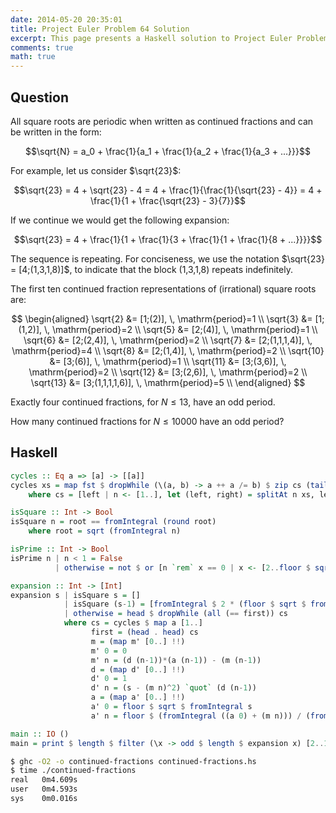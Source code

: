```yaml
---
date: 2014-05-20 20:35:01
title: Project Euler Problem 64 Solution
excerpt: This page presents a Haskell solution to Project Euler Problem 64.
comments: true
math: true
---
```



## Question

All square roots are periodic when written as continued fractions and can be written in the form:

$$\sqrt{N} = a_0 + \frac{1}{a_1 + \frac{1}{a_2 + \frac{1}{a_3 + ...}}}$$

For example, let us consider $\sqrt{23}$:

$$\sqrt{23} = 4 + \sqrt{23} - 4 = 4 + \frac{1}{\frac{1}{\sqrt{23} - 4}} = 4 + \frac{1}{1 + \frac{\sqrt{23} - 3}{7}}$$

If we continue we would get the following expansion:

$$\sqrt{23} = 4 + \frac{1}{1 + \frac{1}{3 + \frac{1}{1 + \frac{1}{8 + ...}}}}$$

The sequence is repeating. For conciseness, we use the notation $\sqrt{23} = [4;(1,3,1,8)]$, to indicate that the block (1,3,1,8) repeats indefinitely.

The first ten continued fraction representations of (irrational) square roots are:

$$
\begin{aligned}
\sqrt{2} &= [1;(2)], \, \mathrm{period}=1 \\
\sqrt{3} &= [1;(1,2)], \, \mathrm{period}=2 \\
\sqrt{5} &= [2;(4)], \, \mathrm{period}=1 \\
\sqrt{6} &= [2;(2,4)], \, \mathrm{period}=2 \\
\sqrt{7} &= [2;(1,1,1,4)], \, \mathrm{period}=4 \\
\sqrt{8} &= [2;(1,4)], \, \mathrm{period}=2 \\
\sqrt{10} &= [3;(6)], \, \mathrm{period}=1 \\
\sqrt{11} &= [3;(3,6)], \, \mathrm{period}=2 \\
\sqrt{12} &= [3;(2,6)], \, \mathrm{period}=2 \\
\sqrt{13} &= [3;(1,1,1,1,6)], \, \mathrm{period}=5 \\
\end{aligned}
$$

Exactly four continued fractions, for $N \leq 13$, have an odd period.

How many continued fractions for $N \leq 10000$ have an odd period?







## Haskell

```haskell
cycles :: Eq a => [a] -> [[a]]
cycles xs = map fst $ dropWhile (\(a, b) -> a ++ a /= b) $ zip cs (tail cs)
    where cs = [left | n <- [1..], let (left, right) = splitAt n xs, left == take n right]

isSquare :: Int -> Bool
isSquare n = root == fromIntegral (round root)
    where root = sqrt (fromIntegral n)

isPrime :: Int -> Bool
isPrime n | n < 1 = False
          | otherwise = not $ or [n `rem` x == 0 | x <- [2..floor $ sqrt $ fromIntegral n]]

expansion :: Int -> [Int]
expansion s | isSquare s = []
            | isSquare (s-1) = [fromIntegral $ 2 * (floor $ sqrt $ fromIntegral (s-1))]
            | otherwise = head $ dropWhile (all (== first)) cs
            where cs = cycles $ map a [1..]
                  first = (head . head) cs
                  m = (map m' [0..] !!)
                  m' 0 = 0
                  m' n = (d (n-1))*(a (n-1)) - (m (n-1))
                  d = (map d' [0..] !!)
                  d' 0 = 1
                  d' n = (s - (m n)^2) `quot` (d (n-1))
                  a = (map a' [0..] !!)
                  a' 0 = floor $ sqrt $ fromIntegral s
                  a' n = floor $ (fromIntegral ((a 0) + (m n))) / (fromIntegral (d n))

main :: IO ()
main = print $ length $ filter (\x -> odd $ length $ expansion x) [2..10000]
```


```bash
$ ghc -O2 -o continued-fractions continued-fractions.hs
$ time ./continued-fractions
real   0m4.609s
user   0m4.593s
sys    0m0.016s
```


